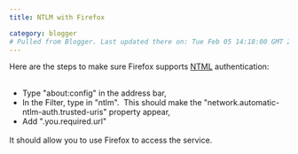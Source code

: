 ```yaml
---
title: NTLM with Firefox

category: blogger
# Pulled from Blogger. Last updated there on: Tue Feb 05 14:18:00 GMT 2008
---
```

Here are the steps to make sure Firefox supports <a href="http://davenport.sourceforge.net/ntlm.html">NTML</a> authentication:<br><br><ul style="margin-top: 0pt; margin-bottom: 0pt;"><li>Type &quot;about:config&quot; in the address bar,</li> <li>In the Filter, type in &quot;ntlm&quot;.&nbsp; This should make the &quot;network.automatic-ntlm-auth.trusted-uris&quot; property appear,</li><li>Add &quot;.you.required.url&quot;</li></ul><br>It should allow you to use Firefox to access the service.
